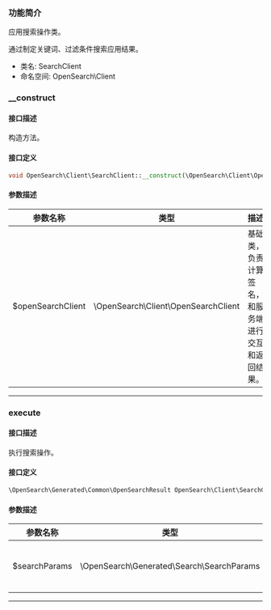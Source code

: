 ### 功能简介


应用搜索操作类。

通过制定关键词、过滤条件搜索应用结果。

* 类名: SearchClient
* 命名空间: OpenSearch\Client




### __construct

#### 接口描述
构造方法。





#### 接口定义

```php
void OpenSearch\Client\SearchClient::__construct(\OpenSearch\Client\OpenSearchClient $openSearchClient)
```

#### 参数描述
| 参数名称 | 类型 | 描述 |
|----------|------------|-------------------------------------|
| $openSearchClient | \OpenSearch\Client\OpenSearchClient | 基础类，负责计算签名，和服务端进行交互和返回结果。 |


---


### execute

#### 接口描述
执行搜索操作。





#### 接口定义

```php
\OpenSearch\Generated\Common\OpenSearchResult OpenSearch\Client\SearchClient::execute(\OpenSearch\Generated\Search\SearchParams $searchParams)
```

#### 参数描述
| 参数名称 | 类型 | 描述 |
|----------|------------|-------------------------------------|
| $searchParams | \OpenSearch\Generated\Search\SearchParams | 制定的搜索条件。 |


---


